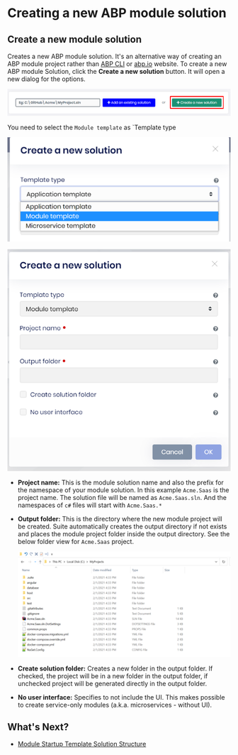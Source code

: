 # Creating a new ABP module solution

## Create a new module solution

Creates a new ABP module solution. It's an alternative way of creating an ABP module project rather than [ABP CLI](https://docs.abp.io/en/abp/latest/CLI#new) or [abp.io](https://abp.io/get-started) website.  To create a new ABP module Solution, click the **Create a new solution** button. It will open a new dialog for the options.

![Create a new ABP Module Solution](../images/suite-create-a-new-module-solution.png)

You need to select the `Module template` as `Template type

![Select template type](../images/suite-select-template-type.png)

![Create a new ABP Module Solution modal box](../images/suite-create-a-new-module-solution-modal.png)

- **Project name:** This is the module solution name and also the prefix for the namespace of your module solution. In this example `Acme.Saas` is the project name. The solution file will be named as `Acme.Saas.sln`. And the namespaces of `c#` files will start with `Acme.Saas.*`

- **Output folder:** This is the directory where the new module project will be created. Suite automatically creates the output directory if not exists and places the module project folder inside the output directory. See the below folder view for `Acme.Saas` project.

  ![New Solution Directory](../images/suite-new-module-solution-directory.png)

- **Create solution folder:** Creates a new folder in the output folder. If checked, the project will be in a new folder in the output folder, if unchecked project will be generated directly in the output folder.

- **No user interface:** Specifies to not include the UI. This makes possible to create service-only modules (a.k.a. microservices - without UI).


## What's Next?

* [Module Startup Template Solution Structure](solution-structure.md)
